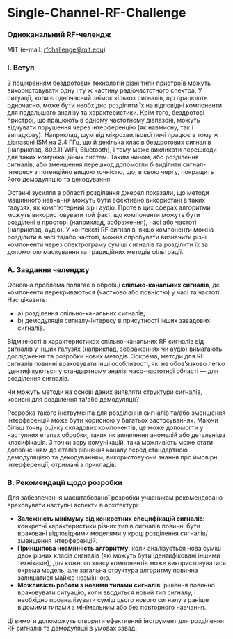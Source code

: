 # Single-Channel-RF-Challenge


### Одноканальний RF-челендж  
MIT (e-mail: rfchallenge@mit.edu)

### I. Вступ

З поширенням бездротових технологій різні типи пристроїв можуть використовувати одну і ту ж частину радіочастотного спектра. У ситуації, коли є одночасний знімок кількох сигналів, що працюють одночасно, може бути необхідно розділити їх на відповідні компоненти для подальшого аналізу та характеристики. Крім того, бездротові пристрої, що працюють в одному частотному діапазоні, можуть відчувати порушення через інтерференцію (як навмисну, так і випадкову). Наприклад, шум від мікрохвильової печі працює в тому ж діапазоні ISM на 2.4 ГГц, що й декілька класів бездротових сигналів (наприклад, 802.11 WiFi, Bluetooth), і тому може викликати перешкоди для таких комунікаційних систем. Таким чином, або розділення сигналів, або зменшення перешкод допомогли б виділити сигнал-інтересу з потенційно вищою точністю, що, в свою чергу, покращить його демодуляцію та декодування.

Останні зусилля в області розділення джерел показали, що методи машинного навчання можуть бути ефективно використані в таких галузях, як комп'ютерний зір і аудіо. Проте в цих сферах алгоритми можуть використовувати той факт, що компоненти можуть бути розділені в просторі (наприклад, зображення), часі або частоті (наприклад, аудіо). У контексті RF сигналів, якщо компоненти можна розділити в часі та/або частоті, можна спробувати визначити різні компоненти через спектрограму суміші сигналів та розділити їх за допомогою маскування та традиційних методів фільтрації.

### A. Завдання челенджу

Основна проблема полягає в обробці **спільно-канальних сигналів**, де компоненти перекриваються (частково або повністю) у часі та частоті. Нас цікавить:

- a) розділення спільно-канальних сигналів;
- b) демодуляція сигналу-інтересу в присутності інших завадових сигналів.

Відмінності в характеристиках спільно-канальних RF сигналів від сигналів у інших галузях (наприклад, зображеннях чи аудіо) вимагають дослідження та розробки нових методів. Зокрема, методи для RF сигналів повинні враховувати інші особливості, які не обов'язково легко ідентифікуються у стандартному аналізі часо-частотної області — для розділення сигналів.

Чи можуть методи на основі даних виявляти структури сигналів, корисні для розділення та/або демодуляції?

Розробка такого інструмента для розділення сигналів та/або зменшення інтерференцій може бути корисною у багатьох застосуваннях. Маючи більш точну оцінку складових компонентів, це може допомогти у наступних етапах обробки, таких як виявлення аномалій або детальніша класифікація. З точки зору комунікацій, така можливість може стати доповненням до етапів рівняння каналу перед стандартною демодуляцією та декодуванням, використовуючи знання про ймовірні інтерференції, отримані з прикладів.

### B. Рекомендації щодо розробки

Для забезпечення масштабованої розробки учасникам рекомендовано враховувати наступні аспекти в архітектурі:

- **Залежність мінімуму від конкретних специфікацій сигналів**: конкретні характеристики різних типів сигналів повинні бути враховані відповідними моделями у кроці розділення сигналів/зменшення інтерференцій.
- **Принципова незмінність алгоритму**: коли аналізується нова суміш двох різних класів сигналів (які можуть бути ідентифіковані іншими техніками), для кожного класу компонентів може використовуватися окрема модель, але загальна структура алгоритму повинна залишатися майже незмінною.
- **Можливість роботи з новими типами сигналів**: рішення повинно враховувати ситуацію, коли вводиться новий тип сигналу, і необхідно проаналізувати суміш цього нового сигналу з раніше відомими типами з мінімальним або без повторного навчання.

Ці вимоги допоможуть створити ефективний інструмент для розділення RF сигналів та демодуляції в умовах завад.
